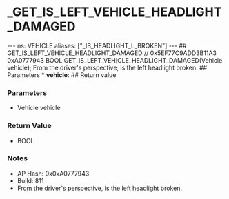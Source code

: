 # _GET_IS_LEFT_VEHICLE_HEADLIGHT_DAMAGED

--- ns: VEHICLE aliases: ["_IS_HEADLIGHT_L_BROKEN"] --- ## GET_IS_LEFT_VEHICLE_HEADLIGHT_DAMAGED  // 0x5EF77C9ADD3B11A3 0xA0777943 BOOL GET_IS_LEFT_VEHICLE_HEADLIGHT_DAMAGED(Vehicle vehicle);  From the driver's perspective, is the left headlight broken.  ## Parameters * **vehicle**:  ## Return value

### Parameters
* Vehicle vehicle

### Return Value
* BOOL

### Notes
* AP Hash: 0x0xA0777943
* Build: 811
* From the driver's perspective, is the left headlight broken.

